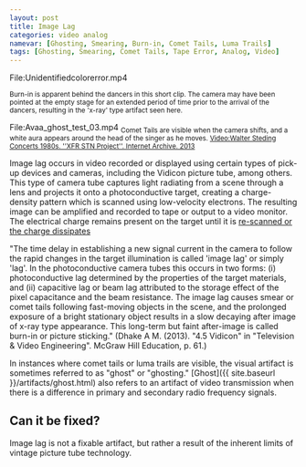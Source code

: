 ```yaml
---
layout: post
title: Image Lag
categories: video analog
namevar: [Ghosting, Smearing, Burn-in, Comet Tails, Luma Trails]
tags: [Ghosting, Smearing, Comet Tails, Tape Error, Analog, Video]
---
```


File:Unidentifiedcolorerror.mp4

<sub>Burn-in is apparent behind the dancers in this short clip. The camera may have been pointed at the empty stage for an extended period of time prior to the arrival of the dancers, resulting in the 'x-ray' type artifact seen here. </sub>

File:Avaa_ghost_test_03.mp4
<sub>Comet Tails are visible when the camera shifts, and a white aura appears around the head of the singer as he moves. [Video:Walter Steding Concerts 1980s. ''XFR STN Project''. Internet Archive. 2013](https://archive.org/details/XFR_2013-07-27_1A_01)</sub>

Image lag occurs in video recorded or displayed using certain types of pick-up devices and cameras, including the Vidicon picture tube, among others. This type of camera tube captures light radiating from a scene through a lens and projects it onto a photoconductive target, creating a charge-density pattern which is scanned using low-velocity electrons. The resulting image can be amplified and recorded to tape or output to a video monitor. The electrical charge remains present on the target until it is [re-scanned or the charge dissipates](http://en.wikipedia.org/wiki/Video_camera_tube)

"The time delay in establishing a new signal current in the camera to follow the rapid changes in the target illumination is called 'image lag' or simply 'lag'. In the photoconductive camera tubes this occurs in two forms: (i) photoconductive lag determined by the properties of the target materials, and (ii) capacitive lag or beam lag attributed to the storage effect of the pixel capacitance and the beam resistance. The image lag causes smear or comet tails following fast-moving objects in the scene, and the prolonged exposure of a bright stationary object results in a slow decaying after image of x-ray type appearance. This long-term but faint after-image is called burn-in or picture sticking." (Dhake A M. (2013). "4.5 Vidicon" in "Television & Video Engineering". McGraw Hill Education, p. 61.)

In instances where comet tails or luma trails are visible, the visual artifact is sometimes referred to as "ghost" or "ghosting." [Ghost]({{ site.baseurl }}/artifacts/ghost.html) also refers to an artifact of video transmission when there is a difference in primary and secondary radio frequency signals.

## Can it be fixed?

Image lag is not a fixable artifact, but rather a result of the inherent limits of vintage picture tube technology.

